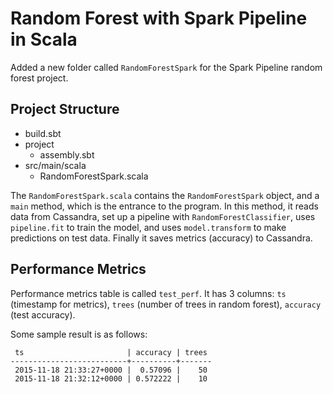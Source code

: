 # Random Forest with Spark Pipeline in Scala

Added a new folder called `RandomForestSpark` for the Spark Pipeline random forest project.

## Project Structure
- build.sbt
- project
    - assembly.sbt
- src/main/scala
    - RandomForestSpark.scala

The `RandomForestSpark.scala` contains the `RandomForestSpark` object, and a `main` method, which is the entrance to the program. In this method, it reads data from Cassandra, set up a pipeline with `RandomForestClassifier`, uses `pipeline.fit` to train the model, and uses `model.transform` to make predictions on test data. Finally it saves metrics (accuracy) to Cassandra.

## Performance Metrics
Performance metrics table is called `test_perf`. It has 3 columns: `ts` (timestamp for metrics), `trees` (number of trees in random forest), `accuracy` (test accuracy).

Some sample result is as follows:
```
 ts                       | accuracy | trees
--------------------------+----------+-------
 2015-11-18 21:33:27+0000 |  0.57096 |    50
 2015-11-18 21:32:12+0000 | 0.572222 |    10
```
